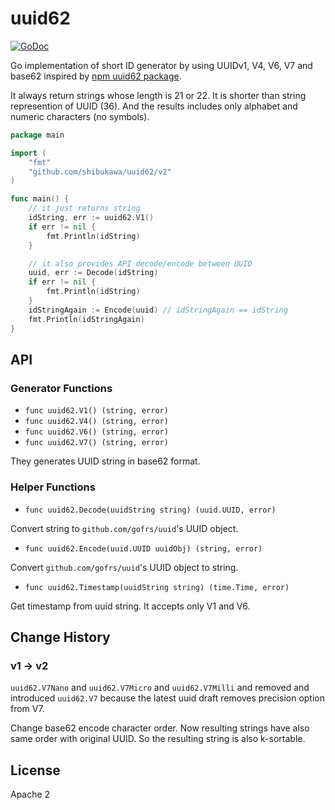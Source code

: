# uuid62

[![GoDoc](http://godoc.org/github.com/shibukawa/uuid62/v2?status.svg)](http://godoc.org/github.com/shibukawa/uuid62/v2)

Go implementation of short ID generator by using UUIDv1, V4, V6, V7 and base62 inspired by [npm uuid62 package](https://www.npmjs.com/package/uuid62).

It always return strings whose length is 21 or 22. It is shorter than string represention of UUID (36).
And the results includes only alphabet and numeric characters (no symbols).

```go
package main

import (
	"fmt"
	"github.com/shibukawa/uuid62/v2"
)

func main() {
	// it just returns string
	idString, err := uuid62.V1()
	if err != nil {
		fmt.Println(idString)
	}

	// it also provides API decode/encode between UUID
	uuid, err := Decode(idString)
	if err != nil {
		fmt.Println(idString)
	}
	idStringAgain := Encode(uuid) // idStringAgain == idString
	fmt.Println(idStringAgain)
}
```

## API

### Generator Functions

- `func uuid62.V1() (string, error)`
- `func uuid62.V4() (string, error)`
- `func uuid62.V6() (string, error)`
- `func uuid62.V7() (string, error)`

They generates UUID string in base62 format.

### Helper Functions

- `func uuid62.Decode(uuidString string) (uuid.UUID, error)`

Convert string to `github.com/gofrs/uuid`'s UUID object.

- `func uuid62.Encode(uuid.UUID uuidObj) (string, error)`

Convert `github.com/gofrs/uuid`'s UUID object to string.

- `func uuid62.Timestamp(uuidString string) (time.Time, error)`

Get timestamp from uuid string. It accepts only V1 and V6.

## Change History

### v1 -> v2

``uuid62.V7Nano`` and ``uuid62.V7Micro`` and ``uuid62.V7Milli`` and removed and introduced ``uuid62.V7`` because the latest uuid draft removes precision option from V7.

Change base62 encode character order. Now resulting strings have also same order with original UUID. So the resulting string is also k-sortable.

## License

Apache 2
